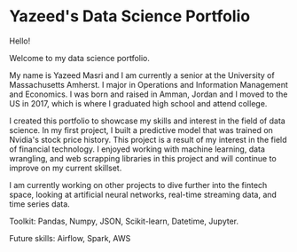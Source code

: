 # Yazeed's Data Science Portfolio

Hello!

Welcome to my data science portfolio.

My name is Yazeed Masri and I am currently a senior at the University of Massachusetts Amherst. I major in Operations and Information Management and Economics. I was born and raised in Amman, Jordan and I moved to the US in 2017, which is where I graduated high school and attend college. 

I created this portfolio to showcase my skills and interest in the field of data science. In my first project, I built a predictive model that was trained on Nvidia's stock price history. This project is a result of my interest in the field of financial technology. I enjoyed working with machine learning, data wrangling, and web scrapping libraries in this project and will continue to improve on my current skillset. 

I am currently working on other projects to dive further into the fintech space, looking at artificial neural networks, real-time streaming data, and time series data.

Toolkit:
Pandas,
Numpy,
JSON,
Scikit-learn,
Datetime,
Jupyter.

Future skills:
Airflow,
Spark,
AWS




